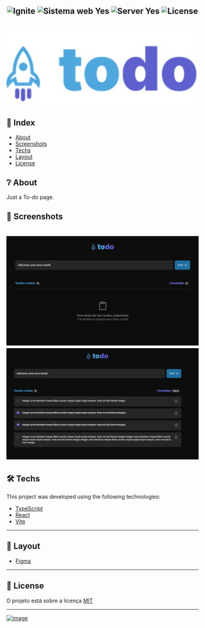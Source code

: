 <h2 align="center">
  <img src="https://img.shields.io/badge/Task%20Challenge-%23Ignite-00875f?style=for-the-badge" alt="Ignite" />
  <img src="https://img.shields.io/badge/web%3F-Yes-1e6f9f?style=for-the-badge" alt="Sistema web Yes" />
  <img src="https://img.shields.io/badge/server%3F-No-1e6f9f?style=for-the-badge" alt="Server Yes" />
  <img src="https://img.shields.io/github/license/matheusfelipeog/proffy?color=1e6f9f&style=for-the-badge" alt="License" />
</h2>

<h1 align="center">
  <img src=".github/logo.svg" alt="Logo todo" width="800px" />
</h1>

## 📌 Index

- [About](#-about)
- [Screenshots](#-screenshots)
- [Techs](#-techs)
- [Layout](#-layout)
- [License](#-license)

## ❔ About

Just a To-do page.

## 📸 Screenshots

<h1 align="center">
  <img src=".github/screen1.png" alt="Todo screen 1" width="1000px" />
  <img src=".github/screen2.png" alt="Todo screen 2" width="1000px" />
</h1>

## 🛠 Techs

This project was developed using the following technologies:

- [TypeScript](https://www.typescriptlang.org/)
- [React](https://pt-br.reactjs.org/)
- [Vite](https://vitejs.dev/)

---

## 🌅 Layout

- [Figma](https://www.figma.com/file/0n0zDN7zbzhRbaEO74Xesx/ToDo-List/duplicate)

---

## 📜 License

O projeto está sobre a licença [MIT](./LICENSE)

---

[![image](https://img.shields.io/badge/😎%20José%20Oliveira,%202022-LinkedIn-1e6f9f?style=flat-square)](https://www.linkedin.com/in/joseooliveira/)
